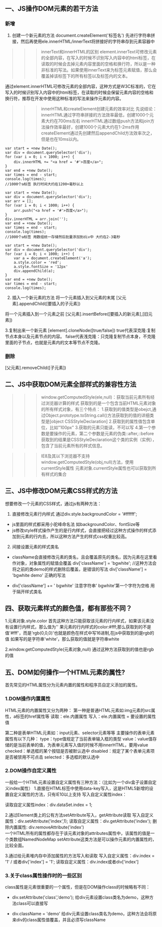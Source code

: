 ## 一、JS操作DOM元素的若干方法
### 新增
1. 创建一个新元素的方法
document.createElement('标签名')
先进行字符串拼接，然后再使用ele.innerHTML/innerText将拼接好的字符串存到元素容器中

>>> innerText和innerHTML的区别
element.innerText可修改元素的全部内容，在写入的时候不识别写入内容中的html标签，在读取的时候会去掉元素内容里面的空格和换行符，所以是一种非标准的写法。如果使用innerText来为标签元素赋值，那么会覆盖掉该标签下的所有标签以及标签内的文本。

通过element.innerHTML可修改元素的全部内容，这种方式是W3C标准的，它在写入的时候识别写入内容中的html标签，在读取的时候会保留元素内容的空格和换行符，推荐在开发中使用这种标准的写法来操作元素的内容。

>>> innerHTML和createElement创建元素的效率对比
先说结论：
innerHTML通过字符串拼接的方法效率最低，创建1000个元素大约在700ms左右
innerHTML通过数组push方法和join方法操作效率最好，创建1000个元素大约在1-2ms作用
createElement通过先创建然后appendChild方法效率次之，但是也在10ms以内。
```
var start = +new Date();
var div = document.querySelector('div');
for (var i = 0; i < 1000; i++) {
	div.innerHTML += "<a href = '#'>百度</a>";
}
var end = +new Date();
var times = end - start;
console.log(times);
//1000个a标签 执行时间大约在1200+毫秒以上
```

```
var start = +new Date();
var div = document.querySelector('div');
var arr = [];
for (var i = 0; i < 1000; i++) {
	arr.push("<a href = '#'>百度</a>");
}
div.innerHTML = arr.join('');
var end = +new Date();
var times = end - start;
console.log(times);
//1000个a标签 用数组统一存储然后批量添加到div中 大约在2-3毫秒
```

```
var start = +new Date();
var div = document.querySelector('div');
for (var i = 0; i < 1000; i++) {
	var a = document.createElement('a');
	a.style.color = 'red';
	a.style.fontSize = '12px'
	div.appendChild(a);
}
var end = +new Date();
var times = end - start;
console.log(times);
```

2. 插入一个新元素的方法
将一个元素插入到父元素的末尾
[父元素].appendChild([要插入的子元素])

将一个元素插入到一个元素之前
[父元素].insertBefore([要插入的新元素],[旧元素])

3.复制出来一个新元素
[element].cloneNode([true/false]) 
true代表深克隆:复制节点本身以及元素节点的内容。
false代表浅克隆：只克隆复制节点本身，不克隆里面的子节点，也就是元素内的文本等节点不克隆。

### 删除
[父元素].removeChild([子元素])


## 二、JS中获取DOM元素全部样式的兼容性方法
>>>window.getComputedStyle(ele,null)：获取当前元素所有经过浏览器计算的样式
获取到的是一个包含当前HTML元素对象的所有样式对象，有三个特点：
1.获取到的值类型是obejct,通过Object.prototype.toString.call()方法获取到的值的详细类型是[object CSSStyleDeclaration]
2.获取到的属性值包含单位，比如"100px"
3.获取的元素只能读，不可以写
4.第一个参数是要操作的元素，第二个参数是元素的伪类::after,::before
获取到的结果是CSSStyleDeclaration这个类的实例（实例），包含了当前元素所有的样式信息。

>>> IE8及其以下浏览器不支持window.getComputedStyle(obj,null)方法，使用currentStyle属性
元素对象.currentStyle属性也可以获取到所有样式的集合

## 三、JS中修改DOM元素CSS样式的方法
想要修改一个元素的CSS样式，通过js有两种方法：

1. 直接修改元素行内样式
通过div.style.backgroundColor = '#ffffff'; 
+ js里面的样式都采用小驼峰命名法 如backgroundColor、fontSize等
+ js修改style样式操作产生的是行内样式，会直接把经过这种方式操作的样式添加到元素的行内去，所以这种方法产生的样式css权重比较高。


2. 间接设置元素的样式类名
+ className会直接修改元素的类名，且会覆盖原先的类名，因为元素在这里看作对象，对象属性的赋值会覆盖
div['className'] = 'bgwhite'; //这种方法会将之前的类demo的样式删除后覆盖，是错误的写法
div['className'] = 'bgwhite demo'  正确的写法

+ div['className'] += ' bgwhite' 注意字符串' bgwhite'第一个字符为空格 用于隔开样式类名

## 四、获取元素样式的颜色值，都有那些不同？
1.元素对象.style.color 
首先这种方法只能获取该元素的行内样式，如果该元素没有设置行内样式，那么值为''
果元素的行内样式的color:#fff;那么获取到的不是值'#fff'，而是'rgb(0,0,0)'也就是颜色在样式中写16进制,在js中获取到的是rgb的值
如果写的是字符串'white'，那么获取的值就是字符串white

2.window.getComputedStyle(元素对象,null)
通过这种方法获取到的值也是rgb的值
## 五、DOM如何操作一个HTML元素的属性?
首先常见的HTML属性分为元素内置的属性和程序员自定义添加的属性。
### 1.DOM操作内置属性
HTML元素的内置属性又分为两种：
第一种是普通HTML元素如:img元素的src属性，a标签的href属性等
读取：ele.内置属性
写入：ele.内置属性 = 要设置的属性值

第二种是表单HTML元素如：input元素、selector元素等等
主要操作的表单元素属性有以下几种：
type：type值规定了当前表单输入框的类型
value：value值存储的是当前表单的值，为表单元素写入值的时候不用innerHTML，要用value
checked：单选框的某个按钮是否被默认选中
disabled：规定了某个表单元素项是否被禁用不可点击
selected：多选框的默认选中

### 2.DOM操作自定义属性
一般给一个HTML元素设置自定义属性有三种方法：（比如为一个div盒子设置自定义index属性）
1.直接在HTML标签中使用data-key写入，这是HTML5新增的设置自定义属性的方法，只有IE10以上支持
写入自定义属性index：<div data-index="1"></div>
读取自定义属性index：div.dataSet.index = 1;

2.通过Element类上的公有方法setAttribute写入，getAttribute读取
写入自定义属性：div.setAttribute('index',1);
读取自定义属性：div.getAttribute('index');
删除内置属性:   div.removeAttribute('index')    
一个HTML所有的属性都存在于该元素对象的attributes属性中，该属性的值是一个类数组NamedNodeMap
setAttribute这类方法是可以操作元素的内置属性的，比较全面。

3.通过给元素堆内存中添加属性的方法写入和读取
写入自定义属性：div.index = '1' / 或者div['index'] = '1';
读取自定义属性：div.index或者div['index']
### 3.关于class属性操作时的一些区别
class属性是元素很重要的一个属性，但是在DOM操作class的时候略有不同：
+ div.setAttribute('class','demo');
给div元素设置class类名为demo，这种方法class可以直接写

+ div.className = 'demo'
给div元素设置class类名为demo，这种方法会将原来div的class属性值覆盖，并且必须写className


